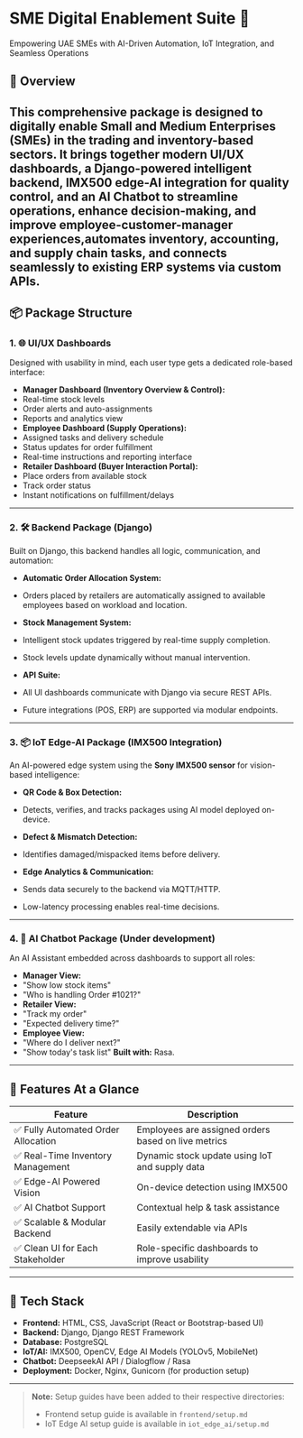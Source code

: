 # SME Digital Enablement Suite 🚀  
Empowering UAE SMEs with AI-Driven Automation, IoT Integration, and Seamless Operations
## 🧩 Overview
This comprehensive package is designed to digitally enable Small and Medium Enterprises (SMEs) in the **trading and inventory-based sectors**. It brings together **modern UI/UX dashboards**, a **Django-powered intelligent backend**, **IMX500 edge-AI integration** for quality control, and an **AI Chatbot** to streamline operations, enhance decision-making, and improve employee-customer-manager experiences,automates inventory, accounting, and supply chain tasks, and connects seamlessly to existing ERP systems via custom APIs.
---
## 📦 Package Structure
### 1. 🌐 UI/UX Dashboards
Designed with usability in mind, each user type gets a dedicated role-based interface:
- **Manager Dashboard (Inventory Overview & Control):**
 - Real-time stock levels
 - Order alerts and auto-assignments
 - Reports and analytics view
- **Employee Dashboard (Supply Operations):**
 - Assigned tasks and delivery schedule
 - Status updates for order fulfillment
 - Real-time instructions and reporting interface
- **Retailer Dashboard (Buyer Interaction Portal):**
 - Place orders from available stock
 - Track order status
 - Instant notifications on fulfillment/delays
---
### 2. 🛠️ Backend Package (Django)
Built on Django, this backend handles all logic, communication, and automation:
- **Automatic Order Allocation System:**
 - Orders placed by retailers are automatically assigned to available employees based on workload and location.
 
- **Stock Management System:**
 - Intelligent stock updates triggered by real-time supply completion.
 - Stock levels update dynamically without manual intervention.
- **API Suite:**
 - All UI dashboards communicate with Django via secure REST APIs.
 - Future integrations (POS, ERP) are supported via modular endpoints.
---
### 3. 📦 IoT Edge-AI Package (IMX500 Integration)
An AI-powered edge system using the **Sony IMX500 sensor** for vision-based intelligence:
- **QR Code & Box Detection:**
 - Detects, verifies, and tracks packages using AI model deployed on-device.
 
- **Defect & Mismatch Detection:**
 - Identifies damaged/mispacked items before delivery.
 
- **Edge Analytics & Communication:**
 - Sends data securely to the backend via MQTT/HTTP.
 - Low-latency processing enables real-time decisions.
---
### 4. 🤖 AI Chatbot Package (Under development)
An AI Assistant embedded across dashboards to support all roles:
- **Manager View:**
 - "Show low stock items"  
 - "Who is handling Order #1021?"
- **Retailer View:**
 - "Track my order"
 - "Expected delivery time?"
- **Employee View:**
 - "Where do I deliver next?"  
 - "Show today's task list"
**Built with:** Rasa.
---
## 🚀 Features At a Glance
| Feature                             | Description |
|-------------------------------------|-------------|
| ✅ Fully Automated Order Allocation | Employees are assigned orders based on live metrics |
| ✅ Real-Time Inventory Management   | Dynamic stock update using IoT and supply data |
| ✅ Edge-AI Powered Vision           | On-device detection using IMX500 |
| ✅ AI Chatbot Support               | Contextual help & task assistance |
| ✅ Scalable & Modular Backend       | Easily extendable via APIs |
| ✅ Clean UI for Each Stakeholder    | Role-specific dashboards to improve usability |
---
## 📂 Tech Stack
- **Frontend:** HTML, CSS, JavaScript (React or Bootstrap-based UI)
- **Backend:** Django, Django REST Framework
- **Database:** PostgreSQL
- **IoT/AI:** IMX500, OpenCV, Edge AI Models (YOLOv5, MobileNet)
- **Chatbot:** DeepseekAI API / Dialogflow / Rasa
- **Deployment:** Docker, Nginx, Gunicorn (for production setup)
---

> **Note:** Setup guides have been added to their respective directories:
> - Frontend setup guide is available in `frontend/setup.md`
> - IoT Edge AI setup guide is available in `iot_edge_ai/setup.md`
